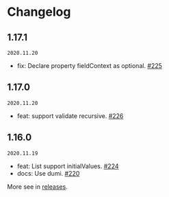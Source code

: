 # Changelog

## 1.17.1

`2020.11.20`

- fix: Declare property fieldContext as optional. [#225](https://github.com/react-component/field-form/pull/225)

## 1.17.0

`2020.11.20`

- feat: support validate recursive. [#226](https://github.com/react-component/field-form/pull/226) 
## 1.16.0

`2020.11.19`

- feat: List support initialValues. [#224](https://github.com/react-component/field-form/pull/224) 
- docs: Use dumi. [#220](https://github.com/react-component/field-form/pull/220) 

More see in [releases](https://github.com/react-component/field-form/releases).

